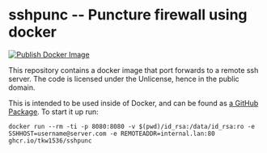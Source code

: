 # sshpunc -- Puncture firewall using docker

[![Publish Docker Image](https://github.com/tkw1536/sshpunc/actions/workflows/docker.yml/badge.svg)](https://github.com/tkw1536/sshpunc/actions/workflows/docker.yml)

This repository contains a docker image that port forwards to a remote ssh server.
The code is licensed under the Unlicense, hence in the public domain. 

This is intended to be used inside of Docker, and can be found as [a GitHub Package](https://github.com/users/tkw1536/packages/container/package/sshpunc). 
To start it up run:

```
docker run --rm -ti -p 8080:8080 -v $(pwd)/id_rsa:/data/id_rsa:ro -e SSHHOST=username@server.com -e REMOTEADDR=internal.lan:80 ghcr.io/tkw1536/sshpunc
```
